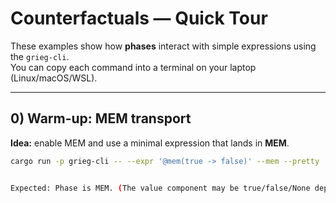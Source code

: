 # Counterfactuals — Quick Tour

These examples show how **phases** interact with simple expressions using the `grieg-cli`.  
You can copy each command into a terminal on your laptop (Linux/macOS/WSL).

---

## 0) Warm-up: MEM transport

**Idea:** enable MEM and use a minimal expression that lands in **MEM**.

```bash
cargo run -p grieg-cli -- --expr '@mem(true -> false)' --mem --pretty


Expected: Phase is MEM. (The value component may be true/false/None depending on evaluator rules; the point here is the phase.)






